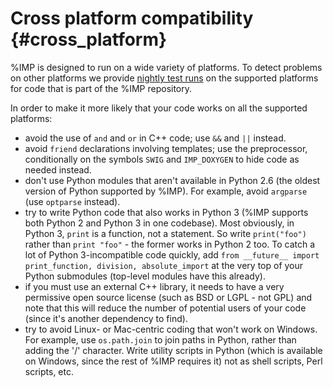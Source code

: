 Cross platform compatibility {#cross_platform}
============================

%IMP is designed to run on a wide variety of platforms. To detect problems on
other platforms we provide [nightly test runs](https://integrativemodeling.org/nightly/results/)
on the supported platforms for code that is part of the %IMP repository.

In order to make it more likely that your code works on all the supported platforms:
- avoid the use of `and` and `or` in C++ code; use `&&` and `||` instead.
- avoid `friend` declarations involving templates; use the preprocessor,
  conditionally on the symbols `SWIG` and `IMP_DOXYGEN` to hide code as
  needed instead.
- don't use Python modules that aren't available in Python 2.6 (the oldest
  version of Python supported by %IMP). For example, avoid `argparse`
  (use `optparse` instead).
- try to write Python code that also works in Python 3 (%IMP supports both
  Python 2 and Python 3 in one codebase). Most
  obviously, in Python 3, `print` is a function, not a statement. So write
  `print("foo")` rather than `print "foo"` - the former works in Python 2 too.
  To catch a lot of Python 3-incompatible code quickly, add
  `from __future__ import print_function, division, absolute_import` at the
  very top of your Python submodules (top-level modules have this already).
- if you must use an external C++ library, it needs to have a very permissive
  open source license (such as BSD or LGPL - not GPL) and note that this
  will reduce the number of potential users of your code (since it's another
  dependency to find).
- try to avoid Linux- or Mac-centric coding that won't work on Windows.
  For example, use `os.path.join` to join paths in Python, rather than
  adding the '/' character. Write utility scripts in Python (which is
  available on Windows, since the rest of %IMP requires it) not as shell
  scripts, Perl scripts, etc.
